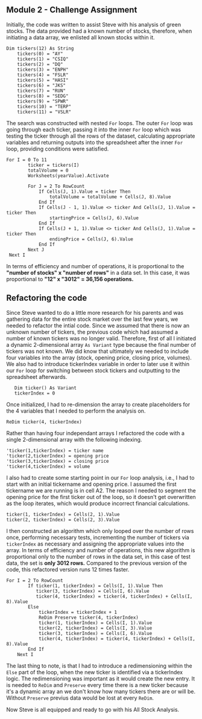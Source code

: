 Module 2 - Challenge Assignment
---
Initially, the code was written to assist Steve with his analysis of green stocks. The data provided had a known number of stocks, therefore, when initiating a data array, we enlisted all known stocks within it. 
```
Dim tickers(12) As String
    tickers(0) = "AY"
    tickers(1) = "CSIQ"
    tickers(2) = "DQ"
    tickers(3) = "ENPH"
    tickers(4) = "FSLR"
    tickers(5) = "HASI"
    tickers(6) = "JKS"
    tickers(7) = "RUN"
    tickers(8) = "SEDG"
    tickers(9) = "SPWR"
    tickers(10) = "TERP"
    tickers(11) = "VSLR"
 ```

The search was constructed with nested `For` loops. The outer `For` loop was going through each ticker, passing it into the inner `For` loop which was testing the ticker through all the rows of the dataset, calculating appropriate variables and returning outputs into the spreadsheet after the inner `For` loop, providing conditions were satisfied.

```
For I = 0 To 11
        ticker = tickers(I)
        totalVolume = 0
        Worksheets(yearValue).Activate
        
        For J = 2 To RowCount
            If Cells(J, 1).Value = ticker Then
                totalVolume = totalVolume + Cells(J, 8).Value
            End If
            If Cells(J - 1, 1).Value <> ticker And Cells(J, 1).Value = ticker Then
                startingPrice = Cells(J, 6).Value
            End If
            If Cells(J + 1, 1).Value <> ticker And Cells(J, 1).Value = ticker Then
                endingPrice = Cells(J, 6).Value
            End If
        Next J
 Next I
 ```

In terms of efficiency and number of operations, it is proportional to the **"number of stocks" x "number of rows"** in a data set. In this case, it was proportional to **"12" x "3012" = 36,156 operations.**

## Refactoring the code

Since Steve wanted to do a little more research for his parents and was gathering data for the entire stock market over the last few years, we needed to refactor the intial code. Since we assumed that there is now an unknown number of tickers, the previous code which had assumed a number of known tickers was no longer valid. Therefore, first of all I initiated a dynamic 2-dimensional array `As Variant` type because the final number of tickers was not known. We did know that ultimately we needed to include four variables into the array (stock, opening price, closing price, volumes). We also had to introduce tickerIndex variable in order to later use it within our `For` loop for switching between stock tickers and outputting to the spreadsheet afterwards.
```
   Dim ticker() As Variant
   tickerIndex = 0
```
Once initialized, I had to re-dimension the array to create placeholders for the 4 variables that I needed to perform the analysis on. 
```
ReDim ticker(4, tickerIndex)
```
Rather than having four independant arrays I refactored the code with a single 2-dimensional array with the following indexing.
```
'ticker(1,tickerIndex) = ticker name
'ticker(2,tickerIndex) = opening price
'ticker(3,tickerIndex) = closing price
'ticker(4,tickerIndex) = volume
  ```
I also had to create some starting point in our `For` loop analysis, i.e., I had to start with an initial tickername and opening price. I assumed the first tickername we are running is in cell A2. The reason I needed to segment the opening price for the first ticker out of the loop, so it doesn't get overwritten as the loop iterates, which would produce incorrect financial calculations.
```
ticker(1, tickerIndex) = Cells(2, 1).Value
ticker(2, tickerIndex) = Cells(2, 3).Value
```
I then constructed an algorithm which only looped over the number of rows once, performing necessary tests, incrementing the number of tickers via `tickerIndex` as necessary and assigning the appropriate values into the array. In terms of efficiency and number of operations, this new algorithm is proportional only to the number of rows in the data set, in this case of test data, the set is **only 3012 rows.** Compared to the previous version of the code, this refactored version runs 12 times faster.

```
For I = 2 To RowCount
        If ticker(1, tickerIndex) = Cells(I, 1).Value Then
           ticker(3, tickerIndex) = Cells(I, 6).Value 
           ticker(4, tickerIndex) = ticker(4, tickerIndex) + Cells(I, 8).Value 
        Else 
            tickerIndex = tickerIndex + 1 
            ReDim Preserve ticker(4, tickerIndex) 
            ticker(1, tickerIndex) = Cells(I, 1).Value 
            ticker(2, tickerIndex) = Cells(I, 3).Value 
            ticker(3, tickerIndex) = Cells(I, 6).Value 
            ticker(4, tickerIndex) = ticker(4, tickerIndex) + Cells(I, 8).Value 
        End If
    Next I
 ```

The last thing to note, is that I had to introduce a redimensioning within the `Else` part of the loop, when the new ticker is identified via a tickerIndex logic. The redimensioning was important as it would create the new entry. It is needed to `ReDim` and `Preserve` every time there is a new ticker because it's a dynamic array an we don't know how many tickers there are or will be. Without `Preserve` previus data would be lost at every `ReDim`.

Now Steve is all equipped and ready to go with his All Stock Analysis.




